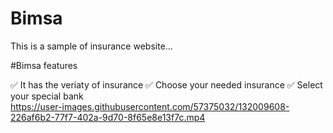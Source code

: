 # Bimsa
This is a sample of insurance website...

#Bimsa features

✅ It has the veriaty of insurance
✅ Choose your needed insurance
✅ Select your special bank
<br/>
https://user-images.githubusercontent.com/57375032/132009608-226af6b2-77f7-402a-9d70-8f65e8e13f7c.mp4


